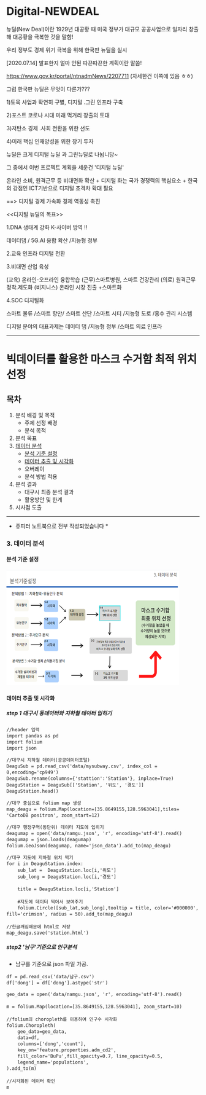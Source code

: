 # Digital-NEWDEAL

뉴딜(New Deal)이란 1929년 대공황 때 미국 정부가 대규모 공공사업으로 일자리 창출해 대공황을 극복한 것을 말함!

우리 정부도 경제 위기 극복을 위해 한국판 뉴딜을 실시

[2020.07.14] 발표한지 얼마 안된 따끈따끈한 계획이란 말씀!

https://www.gov.kr/portal/ntnadmNews/2207711
(자세한건 이쪽에 있음 ㅎㅎ)

그럼 한국판 뉴딜은 무엇이 다른가???

1)토목 사업과 확연히 구별, 디지털 .그린 인프라 구축 

2)포스트 코로나 시대 미래  먹거리 창출의 토대 

3)저탄소 경제 .사회 전환을 위한 선도 

4)미래 핵심 인재양성을 위한 장기 투자 



뉴딜은  크게 디지털 뉴딜 과 그린뉴딜로 나뉩니당~

그 중에서  이번 프로젝트 계획을 세운건 '디지털 뉴딜'

온라인 소비, 원격근무 등 비대면화 확산 + 디지털 화는 국가 경쟁력의 핵심요소 +  한국의 강점인 ICT기반으로 디지털 초격차 확대 필요

==> 디지털 경제 가속화 경제 역동성 촉진

<<디지털 뉴딜의 목표>>

1.DNA 생태계 강화
K-사이버 방역 !!

데이터댐 / 5G.AI 융합 확산 /지능형 정부 


2.교육 인프라 디지털 전환

3.비대면 산업 육성

(교육) 온라인-오프라인 융합학습 (근무)스마트병원, 스마트 건강관리  (의료) 원격근무 정착.제도화  (비지니스) 온라인 시장 진출 +스마트화 

4.SOC 디지털화 

스마트 물류 /스마트 항만/ 스마트 산단 /스마트 시티 /지능형 도로 /홍수 관리 시스템

디지털 분야의 대표과제는 데이터 댐 /지능형 정부 /스마트 의료 인프라

------------------
 # 빅데이터를 활용한 마스크 수거함 최적 위치 선정
 
 ## 목차
 
 
 1. 분석 배경 및 목적
    - 주제 선정 배경
    - 분석 목적
 2. 분석 목표
 3. [데이터 분석](#3-데이터-분석)
    - [분석 기준 설정](#분석-기준-설정)
    - [데이터 추출 및 시각화](#데이터-추출-및-시각화)
    - 오버레이
    - 분석 방법 적용
 4. 분석 결과
    - 대구시 최종 분석 결과
    - 활용방안 및 한계
 5. 시사점 도출

 
 -------------------------
 
* 쥬피터 노트북으로 전부 작성되었습니다 *
### 3. 데이터 분석


#### 분석 기준 설정

<img src = "/img/analysis_standard.png" width= "450px" height="300px"></img>




#### 데이터 추출 및 시각화

##### step 1 대구시 동데이터와 지하철 데이터 입히기


```
//header 입력
import pandas as pd
import folium
import json
```


```
//대구시 지하철 데이터(공공데이터포털)
DeaguSub = pd.read_csv('data/mysubway.csv', index_col = 0,encoding='cp949')
DeaguSub.rename(columns={'stattion':'Station'}, inplace=True)
DeaguStation = DeaguSub[['Station', '위도', '경도']]
DeaguStation.head()
```


```
//대구 중심으로 folium map 생성
map_deagu = folium.Map(location=[35.8649155,128.5963041],tiles= 'CartoDB positron', zoom_start=12)
```


```
//대구 행정구역(동단위) 데이터 지도에 입히기
deagumap = open('data/namgu.json', 'r', encoding='utf-8').read()
deagumap = json.loads(deagumap)
folium.GeoJson(deagumap, name='json_data').add_to(map_deagu)

```



```
//대구 지도에 지하철 위치 찍기
for i in DeaguStation.index:
    sub_lat =  DeaguStation.loc[i,'위도']
    sub_long = DeaguStation.loc[i,'경도']
    
    title = DeaguStation.loc[i,'Station']
    
    #지도에 데이터 찍어서 보여주기
    folium.Circle([sub_lat,sub_long],tooltip = title, color='#000000', fill='crimson', radius = 50).add_to(map_deagu)

//한글깨짐때문에 html로 저장
map_deagu.save('station.html')

```


##### step2 '남구'기준으로 인구분석

- 남구를 기준으로 json 파일 가공.

```
df = pd.read_csv('data/남구.csv')
df['dong'] = df['dong'].astype('str')
```


```
geo_data = open('data/namgu.json', 'r', encoding='utf-8').read()

m = folium.Map(location=[35.8649155,128.5963041], zoom_start=10)

//folium의 choropleth를 이용하여 인구수 시각화
folium.Choropleth(
    geo_data=geo_data,
    data=df,
    columns=['dong','count'],
    key_on='feature.properties.adm_cd2',
    fill_color='BuPu',fill_opacity=0.7, line_opacity=0.5,
    legend_name='populations',
).add_to(m)

//시각화된 데이터 확인
m
```


